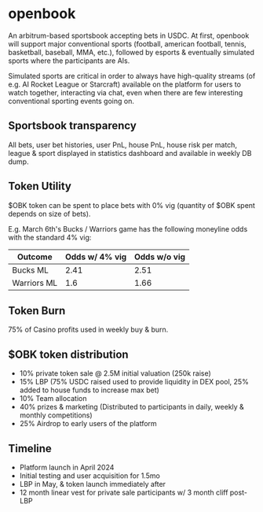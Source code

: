 # openbook

An arbitrum-based sportsbook accepting bets in USDC. At first, openbook will
support major conventional sports (football, american football, tennis,
basketball, baseball, MMA, etc.), followed by esports & eventually simulated
sports where the participants are AIs.

Simulated sports are critical in order to always have high-quality streams
(of e.g. AI Rocket League or Starcraft) available on the platform for users to
watch together, interacting via chat, even when there are few interesting
conventional sporting events going on.

## Sportsbook transparency

All bets, user bet histories, user PnL, house PnL, house risk per match, league
& sport displayed in statistics dashboard and available in weekly DB dump.

## Token Utility

$OBK token can be spent to place bets with 0% vig (quantity of $OBK spent
depends on size of bets).

E.g. March 6th's Bucks / Warriors game has the following moneyline odds with
the standard 4% vig:

Outcome | Odds w/ 4% vig | Odds w/o vig
--------|----------------|-------------
Bucks ML | 2.41 | 2.51
Warriors ML | 1.6 | 1.66

## Token Burn

75% of Casino profits used in weekly buy & burn.

## $OBK token distribution

- 10% private token sale @ 2.5M initial valuation (250k raise)
- 15% LBP (75% USDC raised used to provide liquidity in DEX pool, 25% added 
  to house funds to increase max bet)
- 10% Team allocation
- 40% prizes & marketing (Distributed to participants in daily, weekly &
  monthly competitions)
- 25% Airdrop to early users of the platform

## Timeline

- Platform launch in April 2024
- Initial testing and user acquisition for 1.5mo
- LBP in May, & token launch immediately after
- 12 month linear vest for private sale participants w/ 3 month cliff post-LBP

